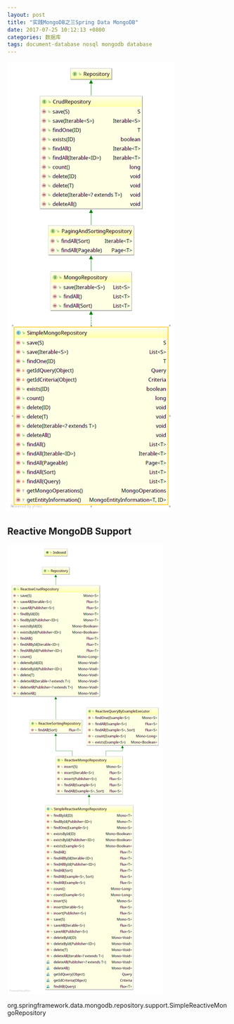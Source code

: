 ```yaml
---
layout: post
title: "实践MongoDB之三Spring Data MongoDB"
date: 2017-07-25 10:12:13 +0800
categories: 数据库
tags: document-database nosql mongodb database
---
```


![spring-data-MongoRepository](/images/spring-data-MongoRepository.png)





## Reactive MongoDB Support

![spring-data-ReactiveMongoRepository](/images/spring-data-ReactiveMongoRepository.png)

org.springframework.data.mongodb.repository.support.SimpleReactiveMongoRepository